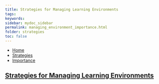 ```yaml
---
title: Strategies for Managing Learning Environments
tags: 
keywords: 
sidebar: mydoc_sidebar
permalink: managing_environment_importance.html
folder: strategies
toc: false
---
```


<ul class="breadcrumb">
    <li><a href="index.html">Home</a></li>
    <li><a href="strategies.html">Strategies</a></li>
    <li><a href="strategies_managing_environment.html>Managing Environment</a></li>
    <li class="active">Importance</li>
</ul>


## Strategies for Managing Learning Environments


